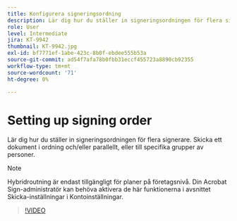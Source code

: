 ```yaml
---
title: Konfigurera signeringsordning
description: Lär dig hur du ställer in signeringsordningen för flera signerare
role: User
level: Intermediate
jira: KT-9942
thumbnail: KT-9942.jpg
exl-id: bf7771ef-1abe-423c-8b0f-ebdee555b53a
source-git-commit: ad54f7afa78b0fbb31eccf455723a8890cb92355
workflow-type: tm+mt
source-wordcount: '71'
ht-degree: 0%

---
```


# Setting up signing order

Lär dig hur du ställer in signeringsordningen för flera signerare. Skicka ett dokument i ordning och/eller parallellt, eller till specifika grupper av personer.

>[!NOTE]
>
>Hybridroutning är endast tillgängligt för planer på företagsnivå. Din Acrobat Sign-administratör kan behöva aktivera de här funktionerna i avsnittet Skicka-inställningar i Kontoinställningar.

>[!VIDEO](https://video.tv.adobe.com/v/342249?quality=12&learn=on&hidetitle=true)
